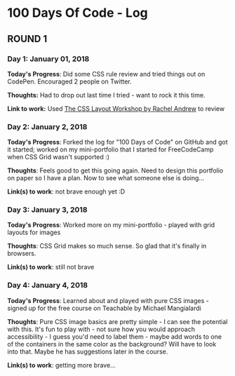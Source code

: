 # 100 Days Of Code - Log

## ROUND 1

### Day 1: January 01, 2018

**Today's Progress**: Did some CSS rule review and tried things out on CodePen. Encouraged 2 people on Twitter.

**Thoughts:** Had to drop out last time I tried - want to rock it this time.

**Link to work:** Used [The CSS Layout Workshop by Rachel Andrew](https://thecssworkshop.com) to review


### Day 2: January 2, 2018 

**Today's Progress**: Forked the log for "100 Days of Code" on GitHub and got it started; worked on my mini-portfolio that I started for FreeCodeCamp when CSS Grid wasn't supported :)

**Thoughts**: Feels good to get this going again. Need to design this portfolio on paper so I have a plan. Now to see what someone else is doing...

**Link(s) to work**: not brave enough yet :D


### Day 3: January 3, 2018 

**Today's Progress**: Worked more on my mini-portfolio - played with grid layouts for images

**Thoughts**: CSS Grid makes so much sense. So glad that it's finally in browsers.

**Link(s) to work**: still not brave


### Day 4: January 4, 2018 

**Today's Progress**: Learned about and played with pure CSS images - signed up for the free course on Teachable by Michael Mangialardi

**Thoughts**: Pure CSS image basics are pretty simple - I can see the potential with this. It's fun to play with - not sure how you would approach accessibility - I guess you'd need to label them - maybe add words to one of the containers in the same color as the background? Will have to look into that. Maybe he has suggestions later in the course.

**Link(s) to work**: getting more brave...